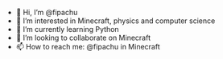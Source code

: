 - 👋 Hi, I’m @fipachu
- 👀 I’m interested in Minecraft, physics and computer science
- 🌱 I’m currently learning Python
- 💞️ I’m looking to collaborate on Minecraft
- 📫 How to reach me: @fipachu in Minecraft

<!---
fipachu/fipachu is a ✨ special ✨ repository because its `README.md` (this file) appears on your GitHub profile.
You can click the Preview link to take a look at your changes.
--->
